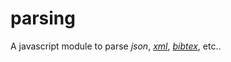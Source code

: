 # parsing
A javascript module to parse *json*, [*xml*](https://github.com/nashwaan/xml-js.git), [*bibtex*](https://github.com/pcooksey/bibtex-js.git), etc..
